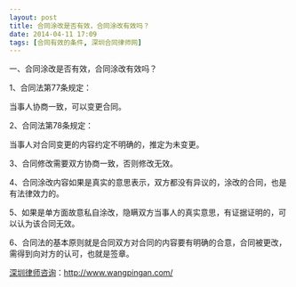 ```yaml
---
layout: post
title: 合同涂改是否有效，合同涂改有效吗？
date: 2014-04-11 17:09
tags: [合同有效的条件, 深圳合同律师网]
---
```

一、合同涂改是否有效，合同涂改有效吗？

1、合同法第77条规定：

当事人协商一致，可以变更合同。

2、合同法第78条规定：

当事人对合同变更的内容约定不明确的，推定为未变更。

3、合同修改需要双方协商一致，否则修改无效。

4、合同涂改内容如果是真实的意思表示，双方都没有异议的，涂改的合同，也是有法律效力的。

5、如果是单方面故意私自涂改，隐瞒双方当事人的真实意思，有证据证明的，可以认为该合同无效。

6、合同法的基本原则就是合同双方对合同的内容要有明确的合意，合同被更改，需得到向对方的认可，也就是签章。

<a href="http://www.wangpingan.com/">深圳律师咨询</a>：<a href="http://www.wangpingan.com/">http://www.wangpingan.com/</a>

